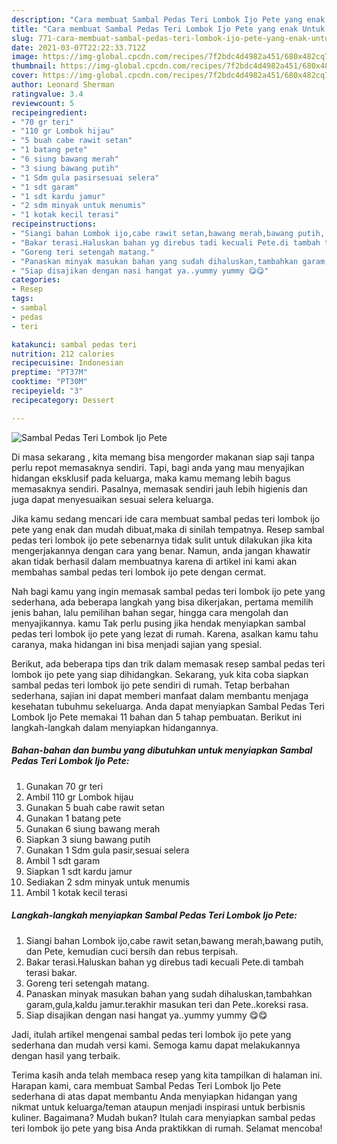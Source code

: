 ```yaml
---
description: "Cara membuat Sambal Pedas Teri Lombok Ijo Pete yang enak Untuk Jualan"
title: "Cara membuat Sambal Pedas Teri Lombok Ijo Pete yang enak Untuk Jualan"
slug: 771-cara-membuat-sambal-pedas-teri-lombok-ijo-pete-yang-enak-untuk-jualan
date: 2021-03-07T22:22:33.712Z
image: https://img-global.cpcdn.com/recipes/7f2bdc4d4982a451/680x482cq70/sambal-pedas-teri-lombok-ijo-pete-foto-resep-utama.jpg
thumbnail: https://img-global.cpcdn.com/recipes/7f2bdc4d4982a451/680x482cq70/sambal-pedas-teri-lombok-ijo-pete-foto-resep-utama.jpg
cover: https://img-global.cpcdn.com/recipes/7f2bdc4d4982a451/680x482cq70/sambal-pedas-teri-lombok-ijo-pete-foto-resep-utama.jpg
author: Leonard Sherman
ratingvalue: 3.4
reviewcount: 5
recipeingredient:
- "70 gr teri"
- "110 gr Lombok hijau"
- "5 buah cabe rawit setan"
- "1 batang pete"
- "6 siung bawang merah"
- "3 siung bawang putih"
- "1 Sdm gula pasirsesuai selera"
- "1 sdt garam"
- "1 sdt kardu jamur"
- "2 sdm minyak untuk menumis"
- "1 kotak kecil terasi"
recipeinstructions:
- "Siangi bahan Lombok ijo,cabe rawit setan,bawang merah,bawang putih, dan Pete, kemudian cuci bersih dan rebus terpisah."
- "Bakar terasi.Haluskan bahan yg direbus tadi kecuali Pete.di tambah terasi bakar."
- "Goreng teri setengah matang."
- "Panaskan minyak masukan bahan yang sudah dihaluskan,tambahkan garam,gula,kaldu jamur.terakhir masukan teri dan Pete..koreksi rasa."
- "Siap disajikan dengan nasi hangat ya..yummy yummy 😋😋"
categories:
- Resep
tags:
- sambal
- pedas
- teri

katakunci: sambal pedas teri 
nutrition: 212 calories
recipecuisine: Indonesian
preptime: "PT37M"
cooktime: "PT30M"
recipeyield: "3"
recipecategory: Dessert

---
```



![Sambal Pedas Teri Lombok Ijo Pete](https://img-global.cpcdn.com/recipes/7f2bdc4d4982a451/680x482cq70/sambal-pedas-teri-lombok-ijo-pete-foto-resep-utama.jpg)

Di masa  sekarang , kita memang bisa mengorder makanan siap saji tanpa perlu repot memasaknya sendiri. Tapi, bagi anda yang mau menyajikan hidangan eksklusif pada keluarga, maka kamu memang lebih bagus memasaknya sendiri. Pasalnya, memasak sendiri jauh lebih higienis dan juga dapat menyesuaikan sesuai selera keluarga.

Jika kamu sedang mencari ide cara membuat sambal pedas teri lombok ijo pete yang enak dan mudah dibuat,maka di sinilah tempatnya. Resep sambal pedas teri lombok ijo pete  sebenarnya tidak sulit untuk dilakukan jika kita mengerjakannya dengan cara yang benar. Namun, anda jangan khawatir akan tidak berhasil dalam membuatnya 
karena di artikel ini kami akan membahas sambal pedas teri lombok ijo pete dengan cermat.  



Nah bagi kamu yang ingin memasak sambal pedas teri lombok ijo pete yang sederhana, ada beberapa langkah yang bisa dikerjakan, pertama memilih jenis bahan, lalu pemilihan bahan segar, hingga cara mengolah dan menyajikannya. kamu Tak perlu pusing jika hendak menyiapkan sambal pedas teri lombok ijo pete yang lezat di rumah. Karena, asalkan kamu  tahu caranya, maka hidangan ini bisa menjadi sajian yang spesial.

Berikut, ada beberapa tips dan trik dalam memasak resep sambal pedas teri lombok ijo pete yang siap dihidangkan. Sekarang, yuk kita coba siapkan sambal pedas teri lombok ijo pete sendiri di rumah. Tetap berbahan sederhana, sajian ini dapat memberi manfaat dalam membantu menjaga kesehatan tubuhmu sekeluarga. Anda dapat menyiapkan Sambal Pedas Teri Lombok Ijo Pete memakai 11 bahan dan 5 tahap pembuatan. Berikut ini langkah-langkah dalam menyiapkan hidangannya.

<!--inarticleads1-->

##### Bahan-bahan dan bumbu yang dibutuhkan untuk menyiapkan Sambal Pedas Teri Lombok Ijo Pete:

1. Gunakan 70 gr teri
1. Ambil 110 gr Lombok hijau
1. Gunakan 5 buah cabe rawit setan
1. Gunakan 1 batang pete
1. Gunakan 6 siung bawang merah
1. Siapkan 3 siung bawang putih
1. Gunakan 1 Sdm gula pasir,sesuai selera
1. Ambil 1 sdt garam
1. Siapkan 1 sdt kardu jamur
1. Sediakan 2 sdm minyak untuk menumis
1. Ambil 1 kotak kecil terasi




<!--inarticleads2-->

##### Langkah-langkah menyiapkan Sambal Pedas Teri Lombok Ijo Pete:

1. Siangi bahan Lombok ijo,cabe rawit setan,bawang merah,bawang putih, dan Pete, kemudian cuci bersih dan rebus terpisah.
1. Bakar terasi.Haluskan bahan yg direbus tadi kecuali Pete.di tambah terasi bakar.
1. Goreng teri setengah matang.
1. Panaskan minyak masukan bahan yang sudah dihaluskan,tambahkan garam,gula,kaldu jamur.terakhir masukan teri dan Pete..koreksi rasa.
1. Siap disajikan dengan nasi hangat ya..yummy yummy 😋😋




Jadi, itulah artikel mengenai  sambal pedas teri lombok ijo pete  yang sederhana dan mudah versi kami. Semoga kamu dapat melakukannya dengan hasil yang terbaik. 

Terima kasih anda telah membaca resep yang kita tampilkan di halaman ini. Harapan kami, cara membuat  Sambal Pedas Teri Lombok Ijo Pete sederhana di atas dapat membantu Anda menyiapkan hidangan yang nikmat untuk keluarga/teman ataupun menjadi inspirasi untuk berbisnis kuliner. Bagaimana? Mudah bukan? Itulah cara menyiapkan sambal pedas teri lombok ijo pete yang bisa Anda praktikkan di rumah. Selamat mencoba!

